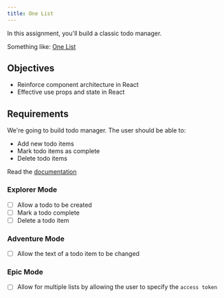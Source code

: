 ```yaml
---
title: One List
---
```


In this assignment, you'll build a classic todo manager.

Something like: [One List](https://one-list.ambetha.surge.sh)

## Objectives

- Reinforce component architecture in React
- Effective use props and state in React

## Requirements

We're going to build todo manager. The user should be able to:

- Add new todo items
- Mark todo items as complete
- Delete todo items

Read the [documentation](https://one-list-api.herokuapp.com)

### Explorer Mode

- [ ] Allow a todo to be created
- [ ] Mark a todo complete
- [ ] Delete a todo item

### Adventure Mode

- [ ] Allow the text of a todo item to be changed

### Epic Mode

- [ ] Allow for multiple lists by allowing the user to specify the `access token`
